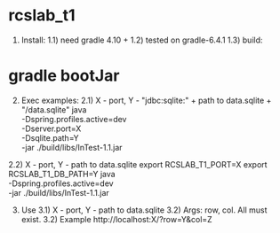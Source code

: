 # rcslab_t1

1) Install:
1.1) need gradle 4.10 +
1.2) tested on gradle-6.4.1
1.3) build:
# gradle bootJar

2) Exec examples:
2.1) X - port, Y - "jdbc:sqlite:" + path to data.sqlite + "/data.sqlite"
java \
    -Dspring.profiles.active=dev \
    -Dserver.port=X \
    -Dsqlite.path=Y \
    -jar ./build/libs/InTest-1.1.jar

2.2) X - port, Y - path to data.sqlite
export RCSLAB_T1_PORT=X
export RCSLAB_T1_DB_PATH=Y
java \
    -Dspring.profiles.active=dev \
    -jar ./build/libs/InTest-1.1.jar
    
3) Use
3.1) X - port, Y - path to data.sqlite
3.2) Args: row, col. All must exist.
3.2) Example
http://localhost:X/?row=Y&col=Z
